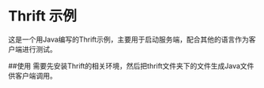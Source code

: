 # Thrift 示例
这是一个用Java编写的Thrift示例，主要用于启动服务端，配合其他的语言作为客户端进行测试。

##使用
需要先安装Thrift的相关环境，然后把thrift文件夹下的文件生成Java文件供客户端调用。 